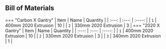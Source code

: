 ## Bill of Materials
=== "Carbon X Gantry"
    | Item | Name | Quantity |
    | :---: | :---: | :----: |
    | `1` | 400mm 2020 Extrusion | 10 |
    | `2` | 330mm 2020 Extrusion | 3 |
=== "2020 X Gantry"
    | Item | Name | Quantity |
    | :---: | :---: | :----: |
    | `1` | 400mm 2020 Extrusion | 10 |
    | `2` | 330mm 2020 Extrusion | 3 |
    | `3` | 340mm 2020 Extrusion | 1 |
